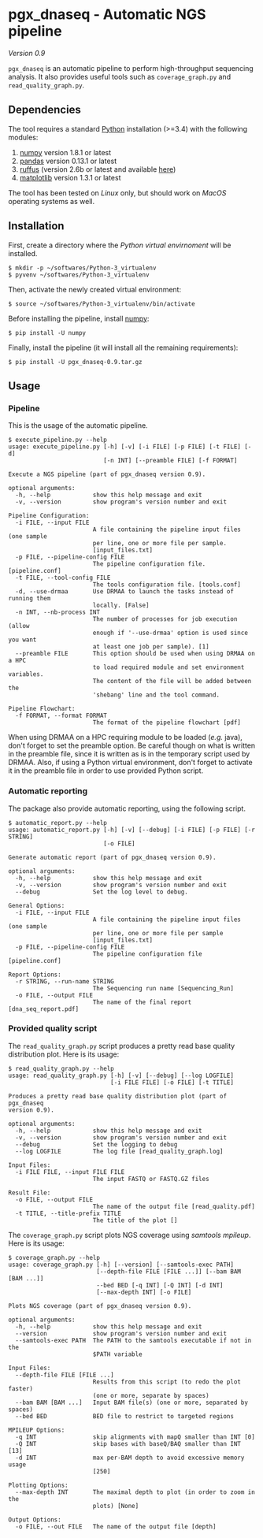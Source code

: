 # pgx_dnaseq - Automatic NGS pipeline

*Version 0.9*

`pgx_dnaseq` is an automatic pipeline to perform high-throughput sequencing
analysis. It also provides useful tools such as `coverage_graph.py` and
`read_quality_graph.py`.


## Dependencies

The tool requires a standard [Python](http://python.org/) installation (>=3.4)
with the following modules:

1. [numpy](http://www.numpy.org/) version 1.8.1 or latest
2. [pandas](http://pandas.pydata.org/) version 0.13.1 or latest
3. [ruffus](http://www.ruffus.org.uk/) (version 2.6b or
   latest and available [here](https://github.com/bunbun/ruffus))
4. [matplotlib](http://matplotlib.org/) version 1.3.1 or latest

The tool has been tested on *Linux* only, but should work on *MacOS* operating
systems as well.


## Installation

First, create a directory where the *Python virtual envirnoment* will be
installed.

```console
$ mkdir -p ~/softwares/Python-3_virtualenv
$ pyvenv ~/softwares/Python-3_virtualenv
```

Then, activate the newly created virtual environment:

```console
$ source ~/softwares/Python-3_virtualenv/bin/activate
```

Before installing the pipeline, install [numpy](http://www.numpy.org/):

```console
$ pip install -U numpy
```

Finally, install the pipeline (it will install all the remaining requirements):

```console
$ pip install -U pgx_dnaseq-0.9.tar.gz
```


## Usage

### Pipeline

This is the usage of the automatic pipeline.

```console
$ execute_pipeline.py --help
usage: execute_pipeline.py [-h] [-v] [-i FILE] [-p FILE] [-t FILE] [-d]
                           [-n INT] [--preamble FILE] [-f FORMAT]

Execute a NGS pipeline (part of pgx_dnaseq version 0.9).

optional arguments:
  -h, --help            show this help message and exit
  -v, --version         show program's version number and exit

Pipeline Configuration:
  -i FILE, --input FILE
                        A file containing the pipeline input files (one sample
                        per line, one or more file per sample.
                        [input_files.txt]
  -p FILE, --pipeline-config FILE
                        The pipeline configuration file. [pipeline.conf]
  -t FILE, --tool-config FILE
                        The tools configuration file. [tools.conf]
  -d, --use-drmaa       Use DRMAA to launch the tasks instead of running them
                        locally. [False]
  -n INT, --nb-process INT
                        The number of processes for job execution (allow
                        enough if '--use-drmaa' option is used since you want
                        at least one job per sample). [1]
  --preamble FILE       This option should be used when using DRMAA on a HPC
                        to load required module and set environment variables.
                        The content of the file will be added between the
                        'shebang' line and the tool command.

Pipeline Flowchart:
  -f FORMAT, --format FORMAT
                        The format of the pipeline flowchart [pdf]
```

When using DRMAA on a HPC requiring module to be loaded (*e.g.* java), don't
forget to set the preamble option. Be careful though on what is written in the
preamble file, since it is written as is in the temporary script used by DRMAA.
Also, if using a Python virtual environment, don't forget to activate it in the
preamble file in order to use provided Python script.


### Automatic reporting

The package also provide automatic reporting, using the following script.

```console
$ automatic_report.py --help
usage: automatic_report.py [-h] [-v] [--debug] [-i FILE] [-p FILE] [-r STRING]
                           [-o FILE]

Generate automatic report (part of pgx_dnaseq version 0.9).

optional arguments:
  -h, --help            show this help message and exit
  -v, --version         show program's version number and exit
  --debug               Set the log level to debug.

General Options:
  -i FILE, --input FILE
                        A file containing the pipeline input files (one sample
                        per line, one or more file per sample
                        [input_files.txt]
  -p FILE, --pipeline-config FILE
                        The pipeline configuration file [pipeline.conf]

Report Options:
  -r STRING, --run-name STRING
                        The Sequencing run name [Sequencing_Run]
  -o FILE, --output FILE
                        The name of the final report [dna_seq_report.pdf]
```


### Provided quality script

The `read_quality_graph.py` script produces a pretty read base quality
distribution plot. Here is its usage:

```console
$ read_quality_graph.py --help
usage: read_quality_graph.py [-h] [-v] [--debug] [--log LOGFILE]
                             [-i FILE FILE] [-o FILE] [-t TITLE]

Produces a pretty read base quality distribution plot (part of pgx_dnaseq
version 0.9).

optional arguments:
  -h, --help            show this help message and exit
  -v, --version         show program's version number and exit
  --debug               Set the logging to debug
  --log LOGFILE         The log file [read_quality_graph.log]

Input Files:
  -i FILE FILE, --input FILE FILE
                        The input FASTQ or FASTQ.GZ files

Result File:
  -o FILE, --output FILE
                        The name of the output file [read_quality.pdf]
  -t TITLE, --title-prefix TITLE
                        The title of the plot []
```

The `coverage_graph.py` script plots NGS coverage using *samtools mpileup*.
Here is its usage:

```console
$ coverage_graph.py --help
usage: coverage_graph.py [-h] [--version] [--samtools-exec PATH]
                         [--depth-file FILE [FILE ...]] [--bam BAM [BAM ...]]
                         --bed BED [-q INT] [-Q INT] [-d INT]
                         [--max-depth INT] [-o FILE]

Plots NGS coverage (part of pgx_dnaseq version 0.9).

optional arguments:
  -h, --help            show this help message and exit
  --version             show program's version number and exit
  --samtools-exec PATH  The PATH to the samtools executable if not in the
                        $PATH variable

Input Files:
  --depth-file FILE [FILE ...]
                        Results from this script (to redo the plot faster)
                        (one or more, separate by spaces)
  --bam BAM [BAM ...]   Input BAM file(s) (one or more, separated by spaces)
  --bed BED             BED file to restrict to targeted regions

MPILEUP Options:
  -q INT                skip alignments with mapQ smaller than INT [0]
  -Q INT                skip bases with baseQ/BAQ smaller than INT [13]
  -d INT                max per-BAM depth to avoid excessive memory usage
                        [250]

Plotting Options:
  --max-depth INT       The maximal depth to plot (in order to zoom in the
                        plots) [None]

Output Options:
  -o FILE, --out FILE   The name of the output file [depth]
```

